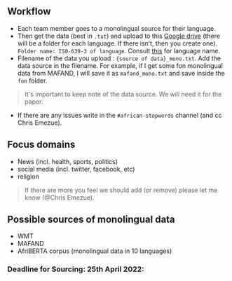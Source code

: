 ## Workflow
- Each team member goes to a monolingual source for their language.
- Then get the data (best in `.txt`) and upload to this [Google drive](https://drive.google.com/drive/folders/11tO917ezdjATB-Ct94mUYfBXf0aVCcuS?usp=sharing) (there will be a folder for each language. If there isn’t, then you create one). `Folder name: IS0-639-3 of language`. Consult [this](https://github.com/masakhane-io/masakhane-preprocessing/blob/main/african-stopwords/LANGUAGE-TABLE.md) for language name. 
- Filename of the data you upload : `{source of data}_mono.txt`. Add the data source in the filename. For example, if I get some fon monolingual data from MAFAND, I will save it as `mafand_mono.txt` and save inside the `fon` folder.
> It's important to keep note of the data source. We will need it for the paper.   
- If there are any issues write in the `#african-stopwords` channel (and cc Chris Emezue).

## Focus domains
- News (incl. health, sports, politics)
- social media (incl. twitter, facebook, etc)
- religion 

> If there are more you feel we should add (or remove) please let me know (@Chris Emezue).

## Possible sources of monolingual data
- WMT
- MAFAND
- AfriBERTA corpus (monolingual data in 10 languages)


### Deadline for Sourcing: 25th April 2022: 
